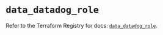 # `data_datadog_role`

Refer to the Terraform Registry for docs: [`data_datadog_role`](https://registry.terraform.io/providers/datadog/datadog/3.70.0/docs/data-sources/role).
